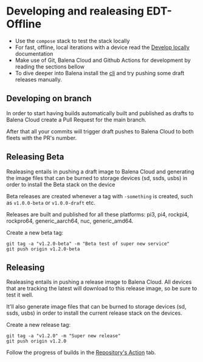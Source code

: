 # Developing and realeasing EDT-Offline

- Use the `compose` stack to test the stack locally
- For fast, offline, local iterations with a device read the [Develop locally](https://www.balena.io/docs/learn/develop/local-mode/) documentation
- Make use of Git, Balena Cloud and Github Actions for development by reading the sections bellow
- To dive deeper into Balena install the [cli](https://www.balena.io/docs/reference/balena-cli/) and try pushing some draft releases manually.


## Developing on branch

In order to start having builds automatically built and published as drafts to Balena Cloud create a Pull Request for the main branch.

After that all your commits will trigger draft pushes to Balena Cloud to both fleets with the PR's number.

## Releasing Beta

Realeasing entails in pushing a draft image to Balena Cloud and generating the image files that can be burned to storage devices (sd, ssds, usbs) in order to install the Beta stack on the device

Beta releases are created whenever a tag with `-something` is created, such as `v1.0.0-beta` or `v1.0.0-draft` etc.

Releases are built and published for all these platforms: pi3, pi4, rockpi4, rockpro64, generic_aarch64, nuc, generic_amd64.



Create a new beta tag:

```
git tag -a "v1.2.0-beta" -m "Beta test of super new service"
git push origin v1.2.0-beta
```

## Releasing

Realeasing entails in pushing a release image to Balena Cloud. All devices that are tracking the latest will download to this release image, so be sure to test it well.

It'll also generate image files that can be burned to storage devices (sd, ssds, usbs) in order to install the current release stack on the devices.

Create a new release tag:
```
git tag -a "v1.2.0" -m "Super new release"
git push origin v1.2.0
```

Follow the progress of builds in the [Repository's Action](https://github.com/digidem/edt-offline/actions) tab.